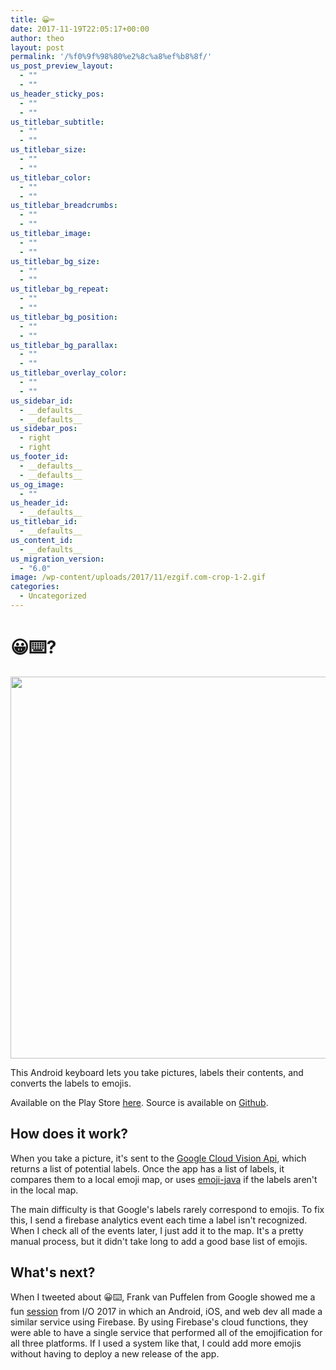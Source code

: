 ```yaml
---
title: 😀⌨️
date: 2017-11-19T22:05:17+00:00
author: theo
layout: post
permalink: '/%f0%9f%98%80%e2%8c%a8%ef%b8%8f/'
us_post_preview_layout:
  - ""
  - ""
us_header_sticky_pos:
  - ""
  - ""
us_titlebar_subtitle:
  - ""
  - ""
us_titlebar_size:
  - ""
  - ""
us_titlebar_color:
  - ""
  - ""
us_titlebar_breadcrumbs:
  - ""
  - ""
us_titlebar_image:
  - ""
  - ""
us_titlebar_bg_size:
  - ""
  - ""
us_titlebar_bg_repeat:
  - ""
  - ""
us_titlebar_bg_position:
  - ""
  - ""
us_titlebar_bg_parallax:
  - ""
  - ""
us_titlebar_overlay_color:
  - ""
  - ""
us_sidebar_id:
  - __defaults__
  - __defaults__
us_sidebar_pos:
  - right
  - right
us_footer_id:
  - __defaults__
  - __defaults__
us_og_image:
  - ""
us_header_id:
  - __defaults__
us_titlebar_id:
  - __defaults__
us_content_id:
  - __defaults__
us_migration_version:
  - "6.0"
image: /wp-content/uploads/2017/11/ezgif.com-crop-1-2.gif
categories:
  - Uncategorized
---
```

# 😀⌨️?

<img class="alignnone size-full wp-image-378" src="https://i1.wp.com/theokanning.com/////wp-content/uploads/2017/11/ezgif.com-crop-1.gif?resize=600%2C611&#038;ssl=1" alt="" width="600" height="611" data-recalc-dims="1" /> 

This Android keyboard lets you take pictures, labels their contents, and converts the labels to emojis.

Available on the Play Store [here](https://play.google.com/store/apps/details?id=com.theokanning.emojikeyboard). Source is available on [Github](https://github.com/TheoKanning/Emoji-Keyboard).

## How does it work?

When you take a picture, it's sent to the [Google Cloud Vision Api](https://cloud.google.com/vision), which returns a list of potential labels. Once the app has a list of labels, it compares them to a local emoji map, or uses [emoji-java](https://github.com/vdurmont/emoji-java) if the labels aren't in the local map.

The main difficulty is that Google's labels rarely correspond to emojis. To fix this, I send a firebase analytics event each time a label isn't recognized. When I check all of the events later, I just add it to the map. It's a pretty manual process, but it didn't take long to add a good base list of emojis.

## What's next?

When I tweeted about 😀⌨️, Frank van Puffelen from Google showed me a fun [session](https://youtu.be/01M_hZav9Gw) from I/O 2017 in which an Android, iOS, and web dev all made a similar service using Firebase. By using Firebase's cloud functions, they were able to have a single service that performed all of the emojification for all three platforms. If I used a system like that, I could add more emojis without having to deploy a new release of the app.

&nbsp;